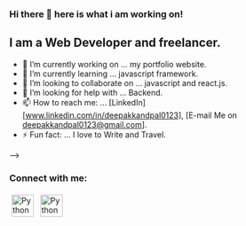 ### Hi there 👋 here is what i am working on!

## I am a Web Developer and freelancer.

- 🔭 I’m currently working on ... my portfolio website.
- 🌱 I’m currently learning ... javascript framework.
- 👯 I’m looking to collaborate on ... javascript and react.js.
- 🤔 I’m looking for help with ... Backend.
- 📫 How to reach me: ... [LinkedIn] [www.linkedin.com/in/deepakkandpal0123], [E-mail Me on deepakkandpal0123@gmail.com].
- ⚡ Fun fact: ... I love to Write and Travel.

-->
### Connect with me:

<p align="left">
 <a href="www.linkedin.com/in/deepakkandpal0123" target="_blank" rel="noopener noreferrer"> <img src="https://cdn.jsdelivr.net/npm/simple-icons@v3/icons/linkedin.svg" alt="Python" height="40" style="vertical-align:top; margin:4px"></a>
 <a href="mailto:deepakkandpal0123@gmail.com"> <img src="https://cdn.jsdelivr.net/npm/simple-icons@v3/icons/gmail.svg" alt="Python" height="40" style="vertical-align:top; margin:4px"></a>
</p>

<br />


